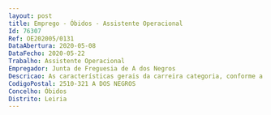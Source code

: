 ```yaml
--- 
layout: post
title: Emprego - Óbidos - Assistente Operacional
Id: 76307
Ref: OE202005/0131
DataAbertura: 2020-05-08
DataFecho: 2020-05-22
Trabalho: Assistente Operacional
Empregador: Junta de Freguesia de A dos Negros
Descricao: As características gerais da carreira categoria, conforme a Lei Geral do Trabalho em Funções Públicas, aprovada pela Lei nº 35 2014, de 20 de junho e, as que constam da caracterização do posto de trabalho, a saber  Transporte de crianças e de idosos na área da Freguesia, utilizando para o efeito o veículo ligeiro de passageiros da Junta de Freguesia, apoio nos seguintes serviços administrativos  serviços de CTT, gestão de correspondência e arquivo, gestão de certidões e atestados, licenciamento de canídeos, elaboração de correspondência, serviços no Espaço Cidadão, apoio à limpeza da sede, de cemitérios e de outros edifícios e espaços da Junta de Freguesia e outras tarefas que lhe sejam solicitadas superiormente desde que relacionadas com a sua atividade nos termos do artigo 81º da Lei Geral do Trabalho em Funções Públicas (LTFP).
CodigoPostal: 2510-321 A DOS NEGROS
Concelho: Óbidos
Distrito: Leiria
--- 
```

